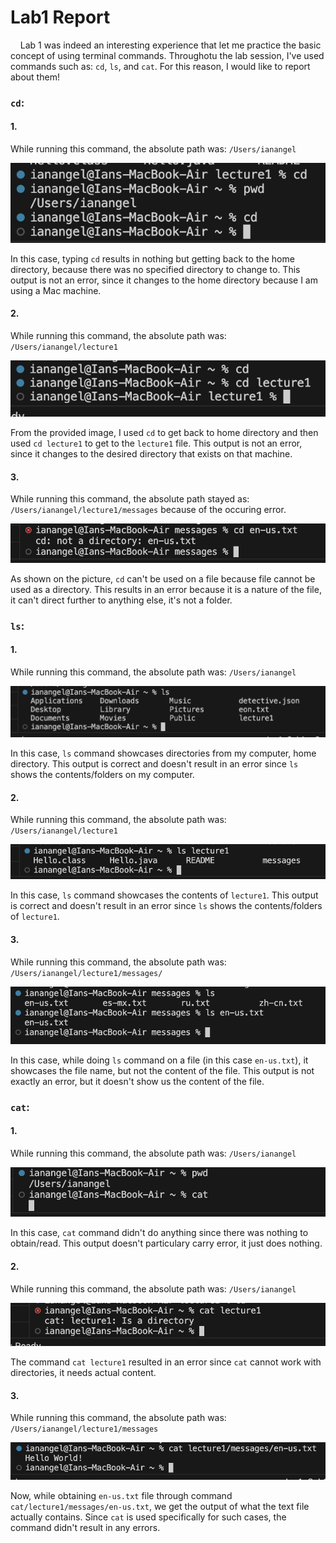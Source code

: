# Lab1 Report
&nbsp;&nbsp;&nbsp;&nbsp;Lab 1 was indeed an interesting experience that let me practice the basic concept of using terminal commands. Throughotu the lab session, I've used commands such as: `cd`, `ls`, and `cat`. For this reason, I would like to report about them! 

### `cd`:
#### 1.
While running this command, the absolute path was: `/Users/ianangel`

![Image](cdNoArg.png)

In this case, typing `cd` results in nothing but getting back to the home directory, because there was no specified directory to change to. 
This output is not an error, since it changes to the home directory because I am using a Mac machine.

#### 2.
While running this command, the absolute path was: `/Users/ianangel/lecture1`

![Image](cdToDir.png)

From the provided image, I used `cd` to get back to home directory and then used `cd lecture1` to get to the `lecture1` file.
This output is not an error, since it changes to the desired directory that exists on that machine.

#### 3.
While running this command, the absolute path stayed as: `/Users/ianangel/lecture1/messages` because of the occuring error.

![Image](cdToFile.png)

As shown on the picture, `cd` can't be used on a file because file cannot be used as a directory.
This results in an error because it is a nature of the file, it can't direct further to anything else, it's not a folder.

### `ls`:
#### 1.
While running this command, the absolute path was: `/Users/ianangel`

![Image](lsNoArg.png)

In this case, `ls` command showcases directories from my computer, home directory.
This output is correct and doesn't result in an error since `ls` shows the contents/folders on my computer.

#### 2.
While running this command, the absolute path was: `/Users/ianangel/lecture1`

![Image](lsToDir.png)

In this case, `ls` command showcases the contents of `lecture1`.
This output is correct and doesn't result in an error since `ls` shows the contents/folders of `lecture1`.

#### 3.
While running this command, the absolute path was: `/Users/ianangel/lecture1/messages/`

![Image](lsToFile.png)

In this case, while doing `ls` command on a file (in this case `en-us.txt`), it showcases the file name, but not the content of the file.
This output is not exactly an error, but it doesn't show us the content of the file.

### `cat`:
#### 1.
While running this command, the absolute path was: `/Users/ianangel`

![Image](catNoArg.png)

In this case, `cat` command didn't do anything since there was nothing to obtain/read.
This output doesn't particulary carry error, it just does nothing.

#### 2.
While running this command, the absolute path was: `/Users/ianangel`

![Image](catToDir.png)

The command `cat lecture1` resulted in an error since `cat` cannot work with directories, it needs actual content.

#### 3.
While running this command, the absolute path was: `/Users/ianangel/lecture1/messages`

![Image](catToFile.png)

Now, while obtaining `en-us.txt` file through command `cat/lecture1/messages/en-us.txt`, we get the output of what the text file actually contains.
Since `cat` is used specifically for such cases, the command didn't result in any errors.









